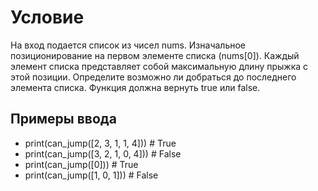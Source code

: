 # Условие

На вход подается список из чисел nums. Изначальное позиционирование на первом элементе списка (nums[0]). Каждый элемент списка представляет собой максимальную длину прыжка с этой позиции. Определите возможно ли добраться до последнего элемента списка. Функция должна вернуть true или false.

## Примеры ввода

- print(can_jump([2, 3, 1, 1, 4]))  # True 
- print(can_jump([3, 2, 1, 0, 4]))   # False 
- print(can_jump([0]))  # True       
- print(can_jump([1, 0, 1]))  # False
